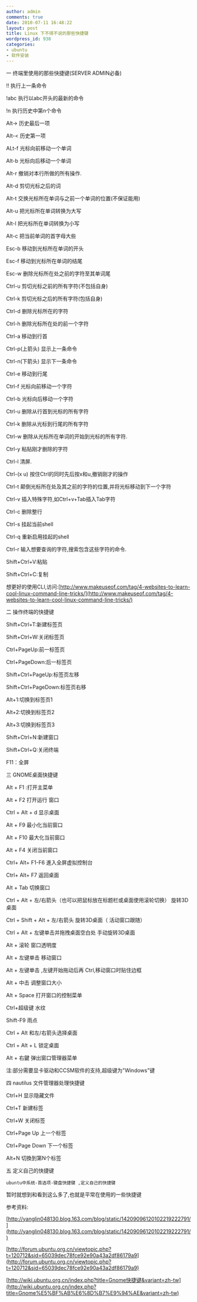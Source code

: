 ```yaml
---
author: admin
comments: true
date: 2010-07-11 16:48:22
layout: post
title: Linux 下不得不说的那些快捷键
wordpress_id: 938
categories:
- ubuntu
- 软件安装
---
```


一 终端里使用的那些快捷键(SERVER ADMIN必备)

!! 执行上一条命令

!abc 执行以abc开头的最新的命令

!n 执行历史中第n个命令

Alt-> 历史最后一项

Alt-< 历史第一项

ALt-f  光标向前移动一个单词

Alt-b  光标向后移动一个单词

Alt-r 撤销对本行所做的所有操作.

Alt-d 剪切光标之后的词

Alt-t  交换光标所在单词与之前一个单词的位置(不保证能用)  

Alt-u  把光标所在单词转换为大写

Alt-l  把光标所在单词转换为小写

Alt-c  把当前单词的首字母大些

Esc-b 移动到光标所在单词的开头

Esc-f  移动到光标所在单词的结尾

Esc-w  删除光标所在处之前的字符至其单词尾

Ctrl-u  剪切光标之前的所有字符(不包括自身)

Ctrl-k  剪切光标之后的所有字符(包括自身)

Ctrl-d  删除光标所在的字符

Ctrl-h  删除光标所在处的前一个字符

Ctrl-a 移动到行首

Ctrl-p(上箭头)  显示上一条命令

Ctrl-n(下箭头)  显示下一条命令

Ctrl-e 移动到行尾

Ctrl-f  光标向前移动一个字符

Ctrl-b  光标向后移动一个字符

Ctrl-u 删除从行首到光标的所有字符

Ctrl-k 删除从光标到行尾的所有字符

Ctrl-w 删除从光标所在单词的开始到光标的所有字符.

Ctrl-y 粘贴刚才删除的字符

Ctrl-l 清屏.

Ctrl-(x u) 按住Ctrl的同时先后按x和u,撤销刚才的操作

Ctrl-t  颠倒光标所在处及其之前的字符的位置,并将光标移动到下一个字符

Ctrl-v  插入特殊字符,如Ctrl+v+Tab插入Tab字符

Ctrl-c  删除整行

Ctrl-s  挂起当前shell

Ctrl-q 重新启用挂起的shell

Ctrl-r 输入想要查询的字符,搜索包含这些字符的命令.

Shift+Ctrl+V:粘贴

Shift+Ctrl+C:复制

想更好的使用CLI,访问:[http://www.makeuseof.com/tag/4-websites-to-learn-cool-linux-command-line-tricks/](http://www.makeuseof.com/tag/4-websites-to-learn-cool-linux-command-line-tricks/)

二  操作终端的快捷键

Shift+Ctrl+T:新建标签页

Shift+Ctrl+W:关闭标签页

Ctrl+PageUp:前一标签页

Ctrl+PageDown:后一标签页

Shift+Ctrl+PageUp:标签页左移

Shift+Ctrl+PageDown:标签页右移

Alt+1:切换到标签页1

Alt+2:切换到标签页2

Alt+3:切换到标签页3

Shift+Ctrl+N:新建窗口

Shift+Ctrl+Q:关闭终端

F11：全屏

三 GNOME桌面快捷键

Alt + F1 :打开主菜单 

Alt + F2 打开运行 窗口

Ctrl + Alt + d 显示桌面 

Alt + F9 最小化当前窗口

Alt + F10 最大化当前窗口

Alt + F4  关闭当前窗口 

Ctrl+ Alt+ F1-F6 進入全屏虚拟控制台

Ctrl+ Alt+ F7 返回桌面

Alt + Tab 切换窗口

Ctrl + Alt + 左/右箭头（也可以把鼠标放在标题栏或桌面使用滚轮切换） 旋转3D桌面

Ctrl + Shift + Alt + 左/右箭头  旋转3D桌面（ 活动窗口跟随）

Ctrl + Alt + 左键单击并拖拽桌面空白处 手动旋转3D桌面

Alt + 滚轮 窗口透明度 

Alt + 左键单击 移动窗口 

Alt + 左键单击 ,左键开始拖动后再 Ctrl,移动窗口时贴住边框

Alt + 中击 调整窗口大小

Alt + Space 打开窗口的控制菜单

Ctrl+超级键 水纹

Shift-F9 雨点 

Ctrl + Alt 和左/右箭头选择桌面

Ctrl + Alt + L 锁定桌面

Alt + 右鍵 弹出窗口管理器菜单

注:部分需要显卡驱动和CCSM软件的支持,超级键为"Windows"键

四 nautilus 文件管理器处理快捷键

Ctrl+H 显示隐藏文件

Ctrl+T 新建标签

Ctrl+W 关闭标签

Ctrl+Page Up 上一个标签

Ctrl+Page Down 下一个标签

Alt+N 切換到第N个标签

五 定义自己的快捷键

    ubuntu中系统-首选项-键盘快捷键 ,定义自己的快捷键

暂时就想到和看到这么多了,也就是平常在使用的一些快捷键

参考资料:

[http://yanglin048130.blog.163.com/blog/static/14209096120102219222791/](http://yanglin048130.blog.163.com/blog/static/14209096120102219222791/)

[http://forum.ubuntu.org.cn/viewtopic.php?t=120712&sid=65039dec78fce92e90a43a2df86179a9](http://forum.ubuntu.org.cn/viewtopic.php?t=120712&sid=65039dec78fce92e90a43a2df86179a9)

[http://wiki.ubuntu.org.cn/index.php?title=Gnome快捷键&variant=zh-tw](http://wiki.ubuntu.org.cn/index.php?title=Gnome%E5%BF%AB%E6%8D%B7%E9%94%AE&variant=zh-tw)

